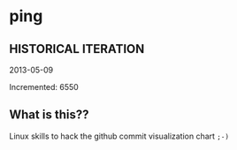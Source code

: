 # ping

## HISTORICAL ITERATION
2013-05-09

Incremented: 6550

## What is this?? 
Linux skills to hack the github commit visualization chart `;-)`
